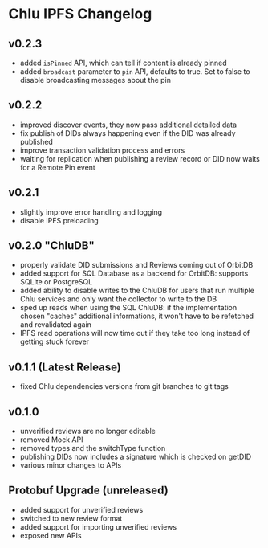 # Chlu IPFS Changelog

## v0.2.3

- added `isPinned` API, which can tell if content is already pinned
- added `broadcast` parameter to `pin` API, defaults to true. Set to false to disable broadcasting messages about the pin

## v0.2.2

- improved discover events, they now pass additional detailed data
- fix publish of DIDs always happening even if the DID was already published
- improve transaction validation process and errors
- waiting for replication when publishing a review record or DID now waits for a Remote Pin event

## v0.2.1

- slightly improve error handling and logging
- disable IPFS preloading

## v0.2.0 "ChluDB"

- properly validate DID submissions and Reviews coming out of OrbitDB
- added support for SQL Database as a backend for OrbitDB: supports SQLite or PostgreSQL
- added ability to disable writes to the ChluDB for users that run multiple Chlu services and only want the collector to write to the DB
- sped up reads when using the SQL ChluDB: if the implementation chosen "caches" additional informations, it won't have to be refetched and revalidated again
- IPFS read operations will now time out if they take too long instead of getting stuck forever

## v0.1.1 (Latest Release)

- fixed Chlu dependencies versions from git branches to git tags

## v0.1.0

- unverified reviews are no longer editable
- removed Mock API
- removed types and the switchType function
- publishing DIDs now includes a signature which is checked on getDID
- various minor changes to APIs

## Protobuf Upgrade (unreleased)

- added support for unverified reviews
- switched to new review format
- added support for importing unverified reviews
- exposed new APIs